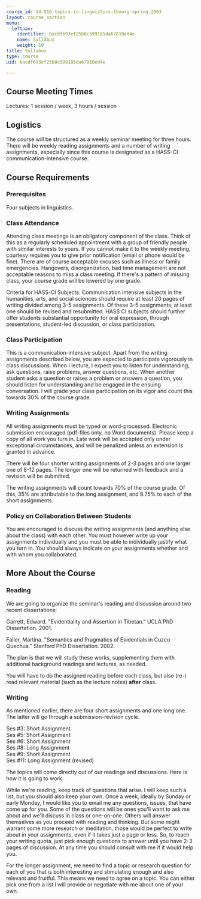 ```yaml
---
course_id: 24-910-topics-in-linguistics-theory-spring-2003
layout: course_section
menu:
  leftnav:
    identifier: bacdf693ef25b8c599185da67810ed4e
    name: Syllabus
    weight: 10
title: Syllabus
type: course
uid: bacdf693ef25b8c599185da67810ed4e

---
```


Course Meeting Times
--------------------

Lectures: 1 session / week, 3 hours / session

Logistics
---------

The course will be structured as a weekly seminar meeting for three hours. There will be weekly reading assignments and a number of writing assignments, especially since this course is designated as a HASS-CI communication-intensive course.

Course Requirements
-------------------

### Prerequisites

Four subjects in linguistics.

### Class Attendance

Attending class meetings is an obligatory component of the class. Think of this as a regularly scheduled appointment with a group of friendly people with similar interests to yours. If you cannot make it to the weekly meeting, courtesy requires you to give prior notification (email or phone would be fine). There are of course acceptable excuses such as illness or family emergencies. Hangovers, disorganization, bad time management are not acceptable reasons to miss a class meeting. If there's a pattern of missing class, your course grade will be lowered by one grade.

Criteria for HASS-CI Subjects: Communication intensive subjects in the humanities, arts, and social sciences should require at least 20 pages of writing divided among 3-5 assignments. Of these 3-5 assignments, at least one should be revised and resubmitted. HASS CI subjects should further offer students substantial opportunity for oral expression, through presentations, student-led discussion, or class participation.

### Class Participation

This is a communication-intensive subject. Apart from the writing assignments described below, you are expected to participate vigorously in class discussions. When I lecture, I expect you to listen for understanding, ask questions, raise problems, answer questions, etc. When another student asks a question or raises a problem or answers a question, you should listen for understanding and be engaged in the ensuing conversation. I will grade your class participation on its vigor and count this towards 30% of the course grade.

### Writing Assignments

All writing assignments must be typed or word-processed. Electronic submission encouraged (pdf-files only, no Word documents). Please keep a copy of all work you turn in. Late work will be accepted only under exceptional circumstances, and will be penalized unless an extension is granted in advance.

There will be four shorter writing assignments of 2-3 pages and one larger one of 8-12 pages. The longer one will be returned with feedback and a revision will be submitted.

The writing assignments will count towards 70% of the course grade. Of this, 35% are attributable to the long assignment, and 8.75% to each of the short assignments.

### Policy on Collaboration Between Students

You are encouraged to discuss the writing assignments (and anything else about the class) with each other. You must however write up your assignments individually and you must be able to individually justify what you turn in. You should always indicate on your assignments whether and with whom you collaborated.

More About the Course
---------------------

### Reading

We are going to organize the seminar's reading and discussion around two recent dissertations:

Garrett, Edward. "Evidentiality and Assertion in Tibetan." UCLA PhD Dissertation. 2001.

Faller, Martina. "Semantics and Pragmatics of Evidentials in Cuzco Quechua." Stanford PhD Dissertation. 2002.

The plan is that we will study these works, supplementing them with additional background readings and lectures, as needed.

You will have to do the assigned reading before each class, but also (re-) read relevant material (such as the lecture notes) **after** class.

### Writing

As mentioned earlier, there are four short assignments and one long one. The latter will go through a submission-revision cycle.

Ses #3: Short Assignment  
Ses #5: Short Assignment  
Ses #6: Short Assignment  
Ses #8: Long Assignment  
Ses #9: Short Assignment  
Ses #11: Long Assignment (revised)

The topics will come directly out of our readings and discussions. Here is how it is going to work:

While we're reading, keep track of questions that arise. I will keep such a list, but you should also keep your own. Once a week, ideally by Sunday or early Monday, I would like you to email me any questions, issues, that have come up for you. Some of the questions will be ones you'll want to ask me about and we'll discuss in class or one-on-one. Others will answer themselves as you proceed with reading and thinking. But some might warrant some more research or meditation, those would be perfect to write about in your assignments, even if it takes just a page or less. So, to reach your writing quota, just pick enough questions to answer until you have 2-3 pages of discussion. At any time you should consult with me if it would help you.

For the longer assignment, we need to find a topic or research question for each of you that is both interesting and stimulating enough and also relevant and fruitful. This means we need to agree on a topic. You can either pick one from a list I will provide or negotiate with me about one of your own.